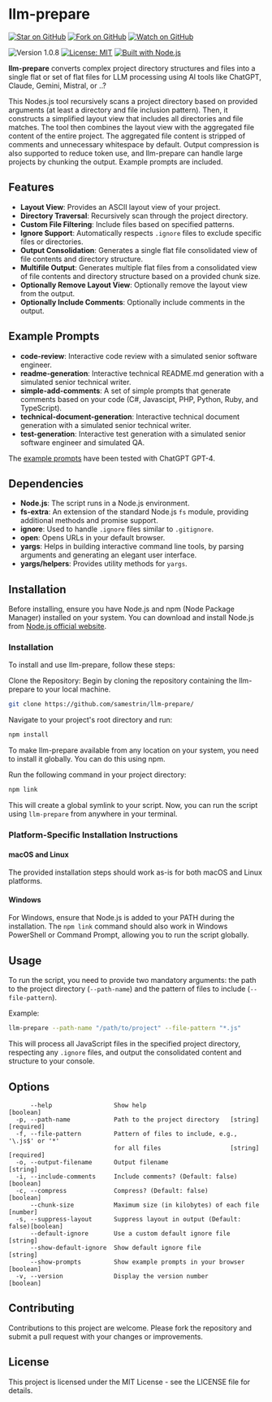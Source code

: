 # llm-prepare

[![Star on GitHub](https://img.shields.io/github/stars/samestrin/llm-prepare?style=social)](https://github.com/samestrin/llm-prepare/stargazers) [![Fork on GitHub](https://img.shields.io/github/forks/samestrin/llm-prepare?style=social)](https://github.com/samestrin/llm-prepare/network/members) [![Watch on GitHub](https://img.shields.io/github/watchers/samestrin/llm-prepare?style=social)](https://github.com/samestrin/llm-prepare/watchers)

![Version 1.0.8](https://img.shields.io/badge/Version-1.0.10-blue) [![License: MIT](https://img.shields.io/badge/License-MIT-yellow.svg)](https://opensource.org/licenses/MIT) [![Built with Node.js](https://img.shields.io/badge/Built%20with-Node.js-green)](https://nodejs.org/)

**llm-prepare** converts complex project directory structures and files into a single flat or set of flat files for LLM processing using AI tools like ChatGPT, Claude, Gemini, Mistral, or ..?

This Nodes.js tool recursively scans a project directory based on provided arguments (at least a directory and file inclusion pattern). Then, it constructs a simplified layout view that includes all directories and file matches. The tool then combines the layout view with the aggregated file content of the entire project. The aggregated file content is stripped of comments and unnecessary whitespace by default. Output compression is also supported to reduce token use, and llm-prepare can handle large projects by chunking the output. Example prompts are included.

## Features

- **Layout View**: Provides an ASCII layout view of your project.
- **Directory Traversal**: Recursively scan through the project directory.
- **Custom File Filtering**: Include files based on specified patterns.
- **Ignore Support**: Automatically respects `.ignore` files to exclude specific files or directories.
- **Output Consolidation**: Generates a single flat file consolidated view of file contents and directory structure.
- **Multifile Output**: Generates multiple flat files from a consolidated view of file contents and directory structure based on a provided chunk size.
- **Optionally Remove Layout View**: Optionally remove the layout view from the output.
- **Optionally Include Comments**: Optionally include comments in the output.

## Example Prompts

- **code-review**: Interactive code review with a simulated senior software engineer.
- **readme-generation**: Interactive technical README.md generation with a simulated senior technical writer.
- **simple-add-comments**: A set of simple prompts that generate comments based on your code (C#, Javascipt, PHP, Python, Ruby, and TypeScript).
- **technical-document-generation**: Interactive technical document generation with a simulated senior technical writer.
- **test-generation**: Interactive test generation with a simulated senior software engineer and simulated QA.

The [example prompts](/example-prompts/) have been tested with ChatGPT GPT-4.

## Dependencies

- **Node.js**: The script runs in a Node.js environment.
- **fs-extra**: An extension of the standard Node.js `fs` module, providing additional methods and promise support.
- **ignore**: Used to handle `.ignore` files similar to `.gitignore`.
- **open**: Opens URLs in your default browser.
- **yargs**: Helps in building interactive command line tools, by parsing arguments and generating an elegant user interface.
- **yargs/helpers**: Provides utility methods for `yargs`.

## Installation

Before installing, ensure you have Node.js and npm (Node Package Manager) installed on your system. You can download and install Node.js from [Node.js official website](https://nodejs.org/).

### Installation

To install and use llm-prepare, follow these steps:

Clone the Repository: Begin by cloning the repository containing the llm-prepare to your local machine.

```bash
git clone https://github.com/samestrin/llm-prepare/
```

Navigate to your project's root directory and run:

```bash
npm install
```

To make llm-prepare available from any location on your system, you need to install it globally. You can do this using npm.

Run the following command in your project directory:

```bash
npm link
```

This will create a global symlink to your script. Now, you can run the script using `llm-prepare` from anywhere in your terminal.

### Platform-Specific Installation Instructions

#### macOS and Linux

The provided installation steps should work as-is for both macOS and Linux platforms.

#### Windows

For Windows, ensure that Node.js is added to your PATH during the installation. The `npm link` command should also work in Windows PowerShell or Command Prompt, allowing you to run the script globally.

## Usage

To run the script, you need to provide two mandatory arguments: the path to the project directory (`--path-name`) and the pattern of files to include (`--file-pattern`).

Example:

```bash
llm-prepare --path-name "/path/to/project" --file-pattern "*.js"
```

This will process all JavaScript files in the specified project directory, respecting any `.ignore` files, and output the consolidated content and structure to your console.

## Options

```
      --help                 Show help                                 [boolean]
  -p, --path-name            Path to the project directory   [string] [required]
  -f, --file-pattern         Pattern of files to include, e.g., '\.js$' or '*'
                             for all files                   [string] [required]
  -o, --output-filename      Output filename                            [string]
  -i, --include-comments     Include comments? (Default: false)        [boolean]
  -c, --compress             Compress? (Default: false)                [boolean]
      --chunk-size           Maximum size (in kilobytes) of each file   [number]
  -s, --suppress-layout      Suppress layout in output (Default: false)[boolean]
      --default-ignore       Use a custom default ignore file           [string]
      --show-default-ignore  Show default ignore file                   [string]
      --show-prompts         Show example prompts in your browser      [boolean]
  -v, --version              Display the version number                [boolean]
```

## Contributing

Contributions to this project are welcome. Please fork the repository and submit a pull request with your changes or improvements.

## License

This project is licensed under the MIT License - see the LICENSE file for details.

